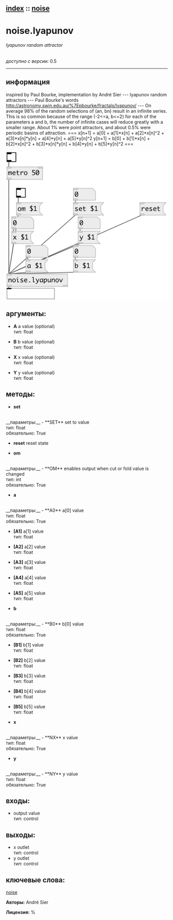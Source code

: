 [index](index.html) :: [noise](category_noise.html)
---

# noise.lyapunov

###### lyapunov random attractor

*доступно с версии:* 0.5

---


## информация
inspired by Paul Bourke, implementation by André Sier --- lyapunov random attractors --- Paul Bourke&#39;s words http://astronomy.swin.edu.au/%7Epbourke/fractals/lyapunov/ --- On average 98% of the random selections of (an, bn) result in an infinite series. This is so common because of the range (-2&lt;=a, b&lt;=2) for each of the parameters a and b, the number of infinite cases will reduce greatly with a smaller range. About 1% were point attractors, and about 0.5% were periodic basins of attraction. === x[n+1] = a[0] + a[1]*x[n] + a[2]*x[n]^2 + a[3]*x[n]*y[n] + a[4]*y[n] + a[5]*y[n]^2 y[n+1] = b[0] + b[1]*x[n] + b[2]*x[n]^2 + b[3]*x[n]*y[n] + b[4]*y[n] + b[5]*y[n]^2 ===


[![example](../examples/img/noise.lyapunov.jpg)](../examples/pd/noise.lyapunov.pd)



## аргументы:

* **A**
a value (optional)<br>
_тип:_ float<br>

* **B**
b value (optional)<br>
_тип:_ float<br>

* **X**
x value (optional)<br>
_тип:_ float<br>

* **Y**
y value (optional)<br>
_тип:_ float<br>



## методы:

* **set**
<br>
  __параметры:__
  - **SET** set to value<br>
    тип: float <br>
    обязательно: True <br>

* **reset**
reset state<br>

* **om**
<br>
  __параметры:__
  - **OM** enables output when cut or fold value is changed<br>
    тип: int <br>
    обязательно: True <br>

* **a**
<br>
  __параметры:__
  - **A0** a[0] value<br>
    тип: float <br>
    обязательно: True <br>

  - **[A1]** a[1] value<br>
    тип: float <br>

  - **[A2]** a[2] value<br>
    тип: float <br>

  - **[A3]** a[3] value<br>
    тип: float <br>

  - **[A4]** a[4] value<br>
    тип: float <br>

  - **[A5]** a[5] value<br>
    тип: float <br>

* **b**
<br>
  __параметры:__
  - **B0** b[0] value<br>
    тип: float <br>
    обязательно: True <br>

  - **[B1]** b[1] value<br>
    тип: float <br>

  - **[B2]** b[2] value<br>
    тип: float <br>

  - **[B3]** b[3] value<br>
    тип: float <br>

  - **[B4]** b[4] value<br>
    тип: float <br>

  - **[B5]** b[5] value<br>
    тип: float <br>

* **x**
<br>
  __параметры:__
  - **NX** x value<br>
    тип: float <br>
    обязательно: True <br>

* **y**
<br>
  __параметры:__
  - **NY** y value<br>
    тип: float <br>
    обязательно: True <br>






## входы:

* output value<br>
_тип:_ control



## выходы:

* x outlet<br>
_тип:_ control
* y outlet<br>
_тип:_ control



## ключевые слова:

[noise](keywords/noise.html)






**Авторы:** André Sier




**Лицензия:** %





